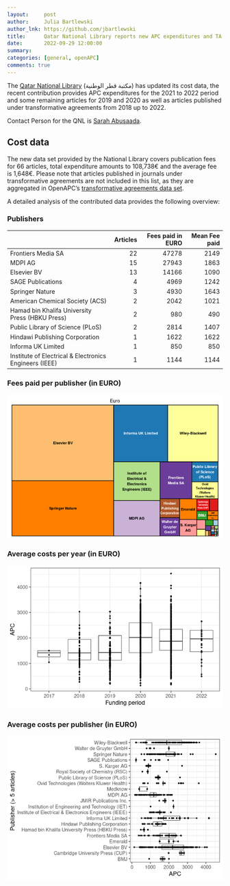 ```yaml
---
layout:     post
author:     Julia Bartlewski
author_lnk: https://github.com/jbartlewski
title:      Qatar National Library reports new APC expenditures and TA data
date:       2022-09-29 12:00:00
summary:    
categories: [general, openAPC]
comments: true
---
```





The [Qatar National Library](https://qnl.qa/en) (مكتبة قطر الوطنية) has updated its cost data, the recent contribution provides APC expenditures for the 2021 to 2022 period and some remaining articles for 2019 and 2020 as well as articles published under transformative agreements from 2018 up to 2022.

Contact Person for the QNL is [Sarah Abusaada](mailto:openaccess@qnl.qa).

## Cost data



The new data set provided by the National Library covers publication fees for 66 articles, total expenditure amounts to 108,738€ and the average fee is 1,648€. Please note that articles published in journals under transformative agreements are not included in this list, as they are aggregated in OpenAPC’s [transformative agreements data set](https://github.com/OpenAPC/openapc-de/tree/master/data/transformative_agreements).


A detailed analysis of the contributed data provides the following overview:

### Publishers


|                                                       | Articles| Fees paid in EURO| Mean Fee paid|
|:------------------------------------------------------|--------:|-----------------:|-------------:|
|Frontiers Media SA                                     |       22|             47278|          2149|
|MDPI AG                                                |       15|             27943|          1863|
|Elsevier BV                                            |       13|             14166|          1090|
|SAGE Publications                                      |        4|              4969|          1242|
|Springer Nature                                        |        3|              4930|          1643|
|American Chemical Society (ACS)                        |        2|              2042|          1021|
|Hamad bin Khalifa University Press (HBKU Press)        |        2|               980|           490|
|Public Library of Science (PLoS)                       |        2|              2814|          1407|
|Hindawi Publishing Corporation                         |        1|              1622|          1622|
|Informa UK Limited                                     |        1|               850|           850|
|Institute of Electrical & Electronics Engineers (IEEE) |        1|              1144|          1144|

### Fees paid per publisher (in EURO)

![plot of chunk tree_qnl_2022_09_29_full](/figure/tree_qnl_2022_09_29_full-1.png)

###  Average costs per year (in EURO)

![plot of chunk box_qnl_2022_09_29_year_full](/figure/box_qnl_2022_09_29_year_full-1.png)

###  Average costs per publisher (in EURO)

![plot of chunk box_qnl_2022_09_29_publisher_full](/figure/box_qnl_2022_09_29_publisher_full-1.png)
